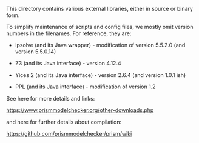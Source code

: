 This directory contains various external libraries, either in source or binary form.

To simplify maintenance of scripts and config files, we mostly omit version numbers in the filenames. For reference, they are:

* lpsolve (and its Java wrapper) - modification of version 5.5.2.0 (and version 5.5.0.14)

* Z3 (and its Java interface) - version 4.12.4

* Yices 2 (and its Java interface) - version 2.6.4 (and version 1.0.1 ish)

* PPL (and its Java interface) - modification of version 1.2

See here for more details and links:

https://www.prismmodelchecker.org/other-downloads.php

and here for further details about compilation:

https://github.com/prismmodelchecker/prism/wiki
